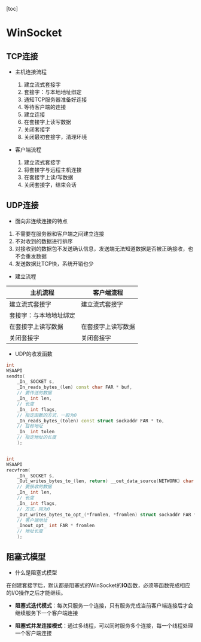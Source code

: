 [toc]

# WinSocket

## TCP连接

* 主机连接流程
  1. 建立流式套接字
  2. 套接字：与本地地址绑定
  3. 通知TCP服务器准备好连接
  4. 等待客户端的连接
  5. 建立连接
  6. 在套接字上读写数据
  7. 关闭套接字
  8. 关闭最初套接字，清理环境

* 客户端流程
   1. 建立流式套接字
   2. 将套接字与远程主机连接
   3. 在套接字上读/写数据
   4. 关闭套接字，结束会话

## UDP连接

* 面向非连续连接的特点

1. 不需要在服务器和客户端之间建立连接
2. 不对收到的数据进行排序
3. 对接收到的数据包不发送确认信息，发送端无法知道数据是否被正确接收，也不会重发数据
4. 发送数据比TCP快，系统开销也少

* 建立流程

| 主机流程               | 客户端流程         |
| ---------------------- | ------------------ |
| 建立流式套接字         | 建立流式套接字     |
| 套接字：与本地地址绑定 |                    |
| 在套接字上读写数据     | 在套接字上读写数据 |
| 关闭套接字             | 关闭套接字         |

* UDP的收发函数

```cpp
int
WSAAPI
sendto(
    _In_ SOCKET s,
    _In_reads_bytes_(len) const char FAR * buf,
    // 要传送的数据
    _In_ int len,
    // 长度
    _In_ int flags,
    // 指定函数的方式，一般为0
    _In_reads_bytes_(tolen) const struct sockaddr FAR * to,
    // 目标地址
    _In_ int tolen
    // 指定地址的长度
    );


int
WSAAPI
recvfrom(
    _In_ SOCKET s,
    _Out_writes_bytes_to_(len, return) __out_data_source(NETWORK) char FAR * buf,
    // 要接收的数据
    _In_ int len,
    // 长度
    _In_ int flags,
    // 方式，同为0
    _Out_writes_bytes_to_opt_(*fromlen, *fromlen) struct sockaddr FAR * from,
    // 客户端地址
    _Inout_opt_ int FAR * fromlen
    // 地址长度
    );
```



## 阻塞式模型

* 什么是阻塞式模型

在创建套接字后，默认都是阻塞式的WinSocket的**IO**函数，必须等函数完成相应的I/O操作之后才能继续。

* **阻塞式迭代模式**：每次只服务一个连接，只有服务完成当前客户端连接后才会继续服务下一个客户端连接

* **阻塞式并发连接模式**：通过多线程，可以同时服务多个连接，每一个线程处理一个客户端连接